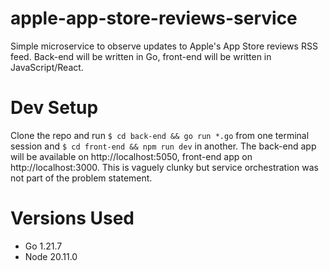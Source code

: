 # apple-app-store-reviews-service

Simple microservice to observe updates to Apple's App Store reviews RSS feed. Back-end will be written in Go, front-end will be written in JavaScript/React.

# Dev Setup

Clone the repo and run `$ cd back-end && go run *.go` from one terminal session and `$ cd front-end && npm run dev` in another. The back-end app will be available on http://localhost:5050, front-end app on http://localhost:3000. This is vaguely clunky but service orchestration was not part of the problem statement.

# Versions Used

* Go 1.21.7
* Node 20.11.0
